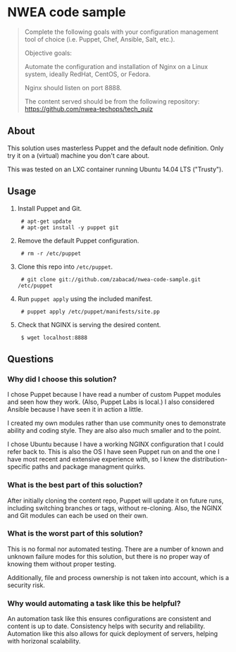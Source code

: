 # NWEA code sample

> Complete the following goals with your configuration management tool of
> choice (i.e. Puppet, Chef, Ansible, Salt, etc.).
>
> Objective goals:
>
> Automate the configuration and installation of Nginx on a Linux system,
> ideally RedHat, CentOS, or Fedora.
>
> Nginx should listen on port 8888.
>
> The content served should be from the following repository:
> https://github.com/nwea-techops/tech_quiz

## About

This solution uses masterless Puppet and the default node definition. Only try
it on a (virtual) machine you don't care about.

This was tested on an LXC container running Ubuntu 14.04 LTS ("Trusty").

## Usage

1. Install Puppet and Git.

        # apt-get update
        # apt-get install -y puppet git

2. Remove the default Puppet configuration.

        # rm -r /etc/puppet

3. Clone this repo into `/etc/puppet`.

        # git clone git://github.com/zabacad/nwea-code-sample.git /etc/puppet

4. Run `puppet apply` using the included manifest.

        # puppet apply /etc/puppet/manifests/site.pp

5. Check that NGINX is serving the desired content.

        $ wget localhost:8888

## Questions

### Why did I choose this solution?

I chose Puppet because I have read a number of custom Puppet modules and seen
how they work. (Also, Puppet Labs is local.) I also considered Ansible because
I have seen it in action a little.

I created my own modules rather than use community ones to demonstrate ability
and coding style. They are also also much smaller and to the point.

I chose Ubuntu because I have a working NGINX configuration that I could refer
back to. This is also the OS I have seen Puppet run on and the one I have most
recent and extensive experience with, so I knew the distribution-specific paths and package managment quirks.

### What is the best part of this soluction?

After initially cloning the content repo, Puppet will update it on future runs,
including switching branches or tags, without re-cloning. Also, the NGINX and
Git modules can each be used on their own.

### What is the worst part of this solution?

This is no formal nor automated testing. There are a number of known and
unknown failure modes for this solution, but there is no proper way of knowing
them without proper testing.

Additionally, file and process ownership is not taken into account, which is a
security risk.

### Why would automating a task like this be helpful?

An automation task like this ensures configurations are consistent and content
is up to date. Consistency helps with security and reliability. Automation like
this also allows for quick deployment of servers, helping with horizonal
scalability.
